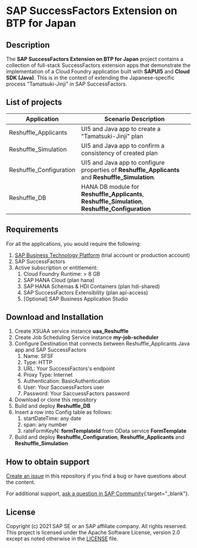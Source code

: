 # SAP SuccessFactors Extension on BTP for Japan

## Description

The **SAP SuccessFactors Extension on BTP for Japan** project contains a collection of full-stack SuccessFactors extension apps that demonstrate the implementation of a Cloud Foundry application built with **SAPUI5** and **Cloud SDK (Java)**. This is in the context of extending the Japanese-specific process "Tamatsuki-Jinji" in SAP SuccessFactors.

## List of projects

| Application             | Scenario Description                                         |
| ----------------------- | ------------------------------------------------------------ |
| Reshuffle_Applicants    | UI5 and Java app to create a "Tamatsuki-Jinji" plan          |
| Reshuffle_Simulation    | UI5 and Java app to confirm a consistency of created plan    |
| Reshuffle_Configuration | UI5 and Java app to configure properties of **Reshuffle_Applicants** and **Reshuffle_Simulation**. |
| Reshuffle_DB            | HANA DB module for **Reshuffle_Applicants**, **Reshuffle_Simulation**, **Reshuffle_Configuration** |

## Requirements

For all the applications, you would require the following:

1. [SAP Business Technology Platform](https://www.sap.com/products/business-technology-platform/trial.html) (trial account or production account)
2. SAP SuccessFactors 
3. Active subscription or entitlement:
   1. Cloud Foundry Runtime: > 8 GB
   2. SAP HANA Cloud (plan hana)
   3. SAP HANA Schemas & HDI Containers (plan hdi-shared)
   4. SAP SuccessFactors Extensibility (plan api-access) 
   5. [Optional] SAP Business Application Studio

## Download and Installation

1. Create XSUAA service instance **uaa_Reshuffle**
2. Create Job Scheduling Service instance **my-job-scheduler**
3. Configure Destination that connects between Reshuffle_Applicants Java app and SAP SuccessFactors
   1. Name: SFSF
   2. Type: HTTP
   3. URL: Your SuccessFactors's endpoint
   4. Proxy Type: Internet
   5. Authentication: BasicAuthentication
   6. User: Your SaccuessFactors user
   7. Password: Your SaccuessFactors password
4. Download or clone this repository
5. Build and deploy **Reshuffle_DB**
6. Insert a row into Config table as follows:
   1. startDateTime: any date
   2. span: any number
   3. rateFormKeyN: **formTemplateId** from OData service **FormTemplate**
7. Build and deploy **Reshuffle_Configuration**, **Reshuffle_Applicants** and **Reshuffle_Simulation**

## How to obtain support

[Create an issue](https://github.com/SAP-samples/btp-sfsf-extentsion-japan/issues) in this repository if you find a bug or have questions about the content.
 
For additional support, [ask a question in SAP Community](https://answers.sap.com/questions/ask.html){:target="_blank"}.

## License
Copyright (c) 2021 SAP SE or an SAP affiliate company. All rights reserved. This project is licensed under the Apache Software License, version 2.0 except as noted otherwise in the [LICENSE](LICENSES/Apache-2.0.txt) file.
